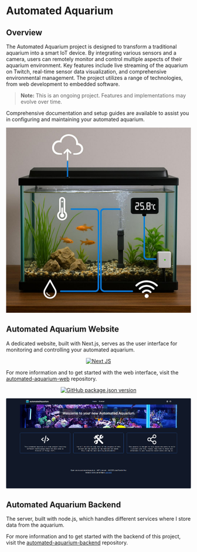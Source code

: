 # Automated Aquarium

## Overview

The Automated Aquarium project is designed to transform a traditional aquarium into a smart IoT device. By integrating various sensors and a camera, users can remotely monitor and control multiple aspects of their aquarium environment. Key features include live streaming of the aquarium on Twitch, real-time sensor data visualization, and comprehensive environmental management. The project utilizes a range of technologies, from web development to embedded software.

> **Note:** This is an ongoing project. Features and implementations may evolve over time.

Comprehensive documentation and setup guides are available to assist you in configuring and maintaining your automated aquarium.

![Architecture](docs/graphics/Overview.jpg)

## Automated Aquarium Website

A dedicated website, built with Next.js, serves as the user interface for monitoring and controlling your automated aquarium.

<p align="center">
  <a href="https://automated-aquarium.com">
    <img src="https://img.shields.io/badge/automated--aquarium--web-black?style=for-the-badge&logo=next.js&logoColor=white" alt="Next JS">
  </a>
</p>

For more information and to get started with the web interface, visit the [automated-aquarium-web](https://github.com/Joserra13/automated-aquarium-web) repository.

<p align="center">
  <a href="https://github.com/Joserra13/automated-aquarium-web">
    <img src="https://img.shields.io/github/package-json/v/Joserra13/automated-aquarium-web" alt="GitHub package.json version">
  </a>
</p>

[![AutomatedAquariumWebsite](./docs/graphics/AutomatedAquariumWebsite.jpg)](https://automated-aquarium.com)

## Automated Aquarium Backend

The server, built with node.js, which handles different services where I store data from the aquarium. 

For more information and to get started with the backend of this project, visit the [automated-aquarium-backend](https://github.com/Joserra13/automated-aquarium-backend) repository.
